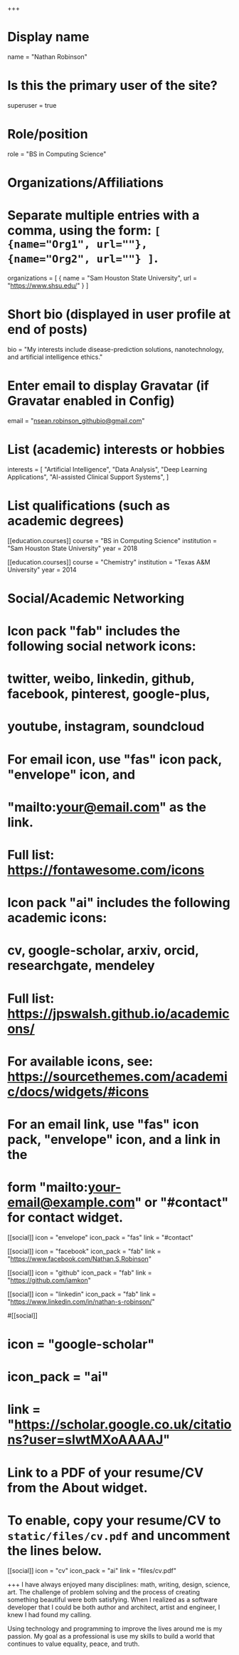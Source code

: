 +++
# Display name
name = "Nathan Robinson"

# Is this the primary user of the site?
superuser = true

# Role/position
role = "BS in Computing Science"

# Organizations/Affiliations
#   Separate multiple entries with a comma, using the form: `[ {name="Org1", url=""}, {name="Org2", url=""} ]`.
organizations = [ { name = "Sam Houston State University", url = "https://www.shsu.edu/" } ]

# Short bio (displayed in user profile at end of posts)
bio = "My interests include disease-prediction solutions, nanotechnology, and artificial intelligence ethics."

# Enter email to display Gravatar (if Gravatar enabled in Config)
email = "nsean.robinson_githubio@gmail.com"

# List (academic) interests or hobbies
interests = [
  "Artificial Intelligence",
  "Data Analysis",
  "Deep Learning Applications",
  "AI-assisted Clinical Support Systems",
]

# List qualifications (such as academic degrees)
[[education.courses]]
  course = "BS in Computing Science"
  institution = "Sam Houston State University"
  year = 2018

[[education.courses]]
  course = "Chemistry"
  institution = "Texas A&M University"
  year = 2014

# Social/Academic Networking
# Icon pack "fab" includes the following social network icons:
#   twitter, weibo, linkedin, github, facebook, pinterest, google-plus,
#   youtube, instagram, soundcloud
#   For email icon, use "fas" icon pack, "envelope" icon, and
#   "mailto:your@email.com" as the link.
#   Full list: https://fontawesome.com/icons
#
# Icon pack "ai" includes the following academic icons:
#   cv, google-scholar, arxiv, orcid, researchgate, mendeley
#   Full list: https://jpswalsh.github.io/academicons/

# For available icons, see: https://sourcethemes.com/academic/docs/widgets/#icons
#   For an email link, use "fas" icon pack, "envelope" icon, and a link in the
#   form "mailto:your-email@example.com" or "#contact" for contact widget.

[[social]]
  icon = "envelope"
  icon_pack = "fas"
  link = "#contact"

[[social]]
  icon = "facebook"
  icon_pack = "fab"
  link = "https://www.facebook.com/Nathan.S.Robinson"

[[social]]
  icon = "github"
  icon_pack = "fab"
  link = "https://github.com/iamkon"

[[social]]
  icon = "linkedin"
  icon_pack = "fab"
  link = "https://www.linkedin.com/in/nathan-s-robinson/"

#[[social]]
#  icon = "google-scholar"
#  icon_pack = "ai"
#  link = "https://scholar.google.co.uk/citations?user=sIwtMXoAAAAJ"

# Link to a PDF of your resume/CV from the About widget.
# To enable, copy your resume/CV to `static/files/cv.pdf` and uncomment the lines below.
[[social]]
  icon = "cv"
  icon_pack = "ai"
  link = "files/cv.pdf"

+++
 I have always enjoyed many disciplines: math, writing, design, science, art. The challenge of problem solving and the process of creating something beautiful were both satisfying. When I realized as a software developer that I could be both author and architect, artist and engineer, I knew I had found my calling.
 
 Using technology and programming to improve the lives around me is my passion. My goal as a professional is use my skills to build a world that continues to value equality, peace, and truth.


  